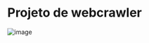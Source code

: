 # Projeto de webcrawler

![image](https://github.com/Elvis-Almeida/Elvis-Almeida-Servidor-Linux/assets/70353348/7975b617-c23f-46cf-80d8-2dc54c061c12)
